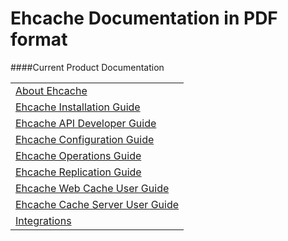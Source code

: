 ---
---

# Ehcache Documentation in PDF format

####Current Product Documentation

| |
|:----|
|<a href="/generated/2.9.0/pdf/About_Ehcache.pdf" target="_blank">About Ehcache</a>|
|<a href="/generated/2.9.0/pdf/Ehcache_Installation_Guide.pdf" target="_blank">Ehcache Installation Guide</a>|
|<a href="/generated/2.9.0/pdf/Ehcache_API_Developer_Guide.pdf" target="_blank">Ehcache API Developer Guide</a>|
|<a href="/generated/2.9.0/pdf/Ehcache_Configuration_Guide.pdf" target="_blank">Ehcache Configuration Guide</a>|
|<a href="/generated/2.9.0/pdf/Ehcache_Operations_Guide.pdf" target="_blank">Ehcache Operations Guide</a>|
|<a href="/generated/2.9.0/pdf/Ehcache_Replication_Guide.pdf" target="_blank">Ehcache Replication Guide</a>|
|<a href="/generated/2.9.0/pdf/Ehcache_Web_Cache_User_Guide.pdf" target="_blank">Ehcache Web Cache User Guide</a>|
|<a href="/generated/2.9.0/pdf/Ehcache_Cache_Server_User_Guide.pdf" target="_blank">Ehcache Cache Server User Guide</a>|
|<a href="/generated/2.9.0/pdf/Integrations.pdf" target="_blank">Integrations</a>|
